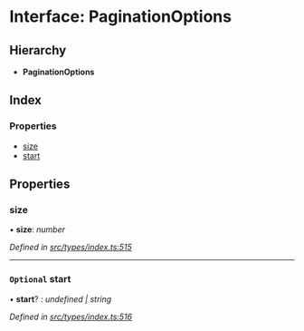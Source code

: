# Interface: PaginationOptions

## Hierarchy

* **PaginationOptions**

## Index

### Properties

* [size](paginationoptions.md#size)
* [start](paginationoptions.md#optional-start)

## Properties

###  size

• **size**: *number*

*Defined in [src/types/index.ts:515](https://github.com/PolymathNetwork/polymesh-sdk/blob/c77f6a3e/src/types/index.ts#L515)*

___

### `Optional` start

• **start**? : *undefined | string*

*Defined in [src/types/index.ts:516](https://github.com/PolymathNetwork/polymesh-sdk/blob/c77f6a3e/src/types/index.ts#L516)*
